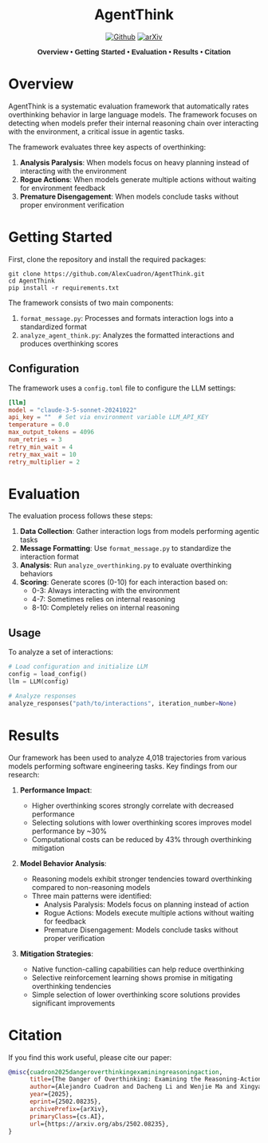 <div align="center">

# AgentThink

[![Github](https://img.shields.io/badge/Overthinking-000000?style=for-the-badge&logo=github&logoColor=000&logoColor=white)](https://github.com/AlexCuadron/Overthinking) [![arXiv](https://img.shields.io/badge/arXiv-2502.08235-b31b1b.svg?style=for-the-badge)](https://arxiv.org/abs/2502.08235)

<div align="center" style="font-family: Arial, sans-serif;">
  <p>
    <a href="#overview" style="text-decoration: none; font-weight: bold;">Overview</a> •
    <a href="#getting-started" style="text-decoration: none; font-weight: bold;">Getting Started</a> •
    <a href="#evaluation" style="text-decoration: none; font-weight: bold;">Evaluation</a> •
    <a href="#results" style="text-decoration: none; font-weight: bold;">Results</a> •
    <a href="#citation" style="text-decoration: none; font-weight: bold;">Citation</a>
  </p>
</div>

</div>

# Overview

AgentThink is a systematic evaluation framework that automatically rates overthinking behavior in large language models. The framework focuses on detecting when models prefer their internal reasoning chain over interacting with the environment, a critical issue in agentic tasks.

The framework evaluates three key aspects of overthinking:
1. **Analysis Paralysis**: When models focus on heavy planning instead of interacting with the environment
2. **Rogue Actions**: When models generate multiple actions without waiting for environment feedback
3. **Premature Disengagement**: When models conclude tasks without proper environment verification

# Getting Started

First, clone the repository and install the required packages:

```shell
git clone https://github.com/AlexCuadron/AgentThink.git
cd AgentThink
pip install -r requirements.txt
```

The framework consists of two main components:

1. `format_message.py`: Processes and formats interaction logs into a standardized format
2. `analyze_agent_think.py`: Analyzes the formatted interactions and produces overthinking scores

## Configuration

The framework uses a `config.toml` file to configure the LLM settings:

```toml
[llm]
model = "claude-3-5-sonnet-20241022"
api_key = ""  # Set via environment variable LLM_API_KEY
temperature = 0.0
max_output_tokens = 4096
num_retries = 3
retry_min_wait = 4
retry_max_wait = 10
retry_multiplier = 2
```

# Evaluation

The evaluation process follows these steps:

1. **Data Collection**: Gather interaction logs from models performing agentic tasks
2. **Message Formatting**: Use `format_message.py` to standardize the interaction format
3. **Analysis**: Run `analyze_overthinking.py` to evaluate overthinking behaviors
4. **Scoring**: Generate scores (0-10) for each interaction based on:
   - 0-3: Always interacting with the environment
   - 4-7: Sometimes relies on internal reasoning
   - 8-10: Completely relies on internal reasoning

## Usage

To analyze a set of interactions:

```python
# Load configuration and initialize LLM
config = load_config()
llm = LLM(config)

# Analyze responses
analyze_responses("path/to/interactions", iteration_number=None)
```

# Results

Our framework has been used to analyze 4,018 trajectories from various models performing software engineering tasks. Key findings from our research:

1. **Performance Impact**:
   - Higher overthinking scores strongly correlate with decreased performance
   - Selecting solutions with lower overthinking scores improves model performance by ~30%
   - Computational costs can be reduced by 43% through overthinking mitigation

2. **Model Behavior Analysis**:
   - Reasoning models exhibit stronger tendencies toward overthinking compared to non-reasoning models
   - Three main patterns were identified:
     * Analysis Paralysis: Models focus on planning instead of action
     * Rogue Actions: Models execute multiple actions without waiting for feedback
     * Premature Disengagement: Models conclude tasks without proper verification

3. **Mitigation Strategies**:
   - Native function-calling capabilities can help reduce overthinking
   - Selective reinforcement learning shows promise in mitigating overthinking tendencies
   - Simple selection of lower overthinking score solutions provides significant improvements

# Citation

If you find this work useful, please cite our paper:

```bibtex
@misc{cuadron2025dangeroverthinkingexaminingreasoningaction,
      title={The Danger of Overthinking: Examining the Reasoning-Action Dilemma in Agentic Tasks}, 
      author={Alejandro Cuadron and Dacheng Li and Wenjie Ma and Xingyao Wang and Yichuan Wang and Siyuan Zhuang and Shu Liu and Luis Gaspar Schroeder and Tian Xia and Huanzhi Mao and Nicholas Thumiger and Aditya Desai and Ion Stoica and Ana Klimovic and Graham Neubig and Joseph E. Gonzalez},
      year={2025},
      eprint={2502.08235},
      archivePrefix={arXiv},
      primaryClass={cs.AI},
      url={https://arxiv.org/abs/2502.08235}, 
}
